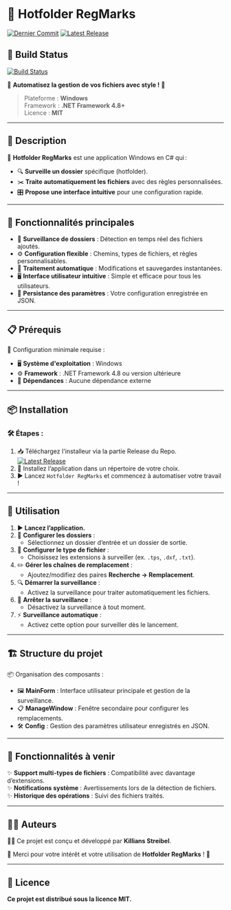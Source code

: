 # 🌟 **Hotfolder RegMarks**
[![Dernier Commit](https://img.shields.io/github/last-commit/Killians06/Regmarks-Hotfolder)](https://github.com/Killians06/Regmarks-Hotfolder/commits/main) [![Latest Release](https://img.shields.io/github/v/release/Killians06/Regmarks-Hotfolder?display_name=tag&label=Release)](https://github.com/Killians06/Regmarks-Hotfolder/releases/latest)

## 🚀 Build Status
[![Build Status](https://github.com/Killians06/Regmarks-Hotfolder/actions/workflows/dotnet-desktop.yml/badge.svg)](https://github.com/Killians06/Regmarks-Hotfolder/actions)


🎯 **Automatisez la gestion de vos fichiers avec style !** 🎯  
> Plateforme : **Windows**  
> Framework : **.NET Framework 4.8+**  
> Licence : **MIT**  

---

## 📝 **Description**  

💼 **Hotfolder RegMarks** est une application Windows en C# qui :  
- 🔍 **Surveille un dossier** spécifique (hotfolder).  
- ✂️ **Traite automatiquement les fichiers** avec des règles personnalisées.  
- 🎛️ **Propose une interface intuitive** pour une configuration rapide.  

---

## 🚀 **Fonctionnalités principales**  

- 📂 **Surveillance de dossiers** : Détection en temps réel des fichiers ajoutés.  
- ⚙️ **Configuration flexible** : Chemins, types de fichiers, et règles personnalisables.  
- 📝 **Traitement automatique** : Modifications et sauvegardes instantanées.  
- 🖥️ **Interface utilisateur intuitive** : Simple et efficace pour tous les utilisateurs.  
- 💾 **Persistance des paramètres** : Votre configuration enregistrée en JSON.  

---

## 📋 **Prérequis**  

🔧 Configuration minimale requise :  
- 🖥️ **Système d'exploitation** : Windows  
- ⚙️ **Framework** : .NET Framework 4.8 ou version ultérieure  
- 🔗 **Dépendances** : Aucune dépendance externe  

---

## 📦 **Installation**  

### 🛠️ Étapes :  
1. 📥 Téléchargez l'installeur via la partie Release du Repo. [![Latest Release](https://img.shields.io/github/v/release/Killians06/Regmarks-Hotfolder?display_name=tag&label=Release)](https://github.com/Killians06/Regmarks-Hotfolder/releases/latest)
2. 📂 Installez l’application dans un répertoire de votre choix.  
3. ▶️ Lancez `Hotfolder RegMarks` et commencez à automatiser votre travail !  

---

## 📖 **Utilisation**  

1. ▶️ **Lancez l’application.**  
2. 📂 **Configurer les dossiers** :  
   - Sélectionnez un dossier d’entrée et un dossier de sortie.  
3. 📑 **Configurer le type de fichier** :  
   - Choisissez les extensions à surveiller (ex. `.tps`, `.dxf`, `.txt`).  
4. ✏️ **Gérer les chaînes de remplacement** :  
   - Ajoutez/modifiez des paires **Recherche → Remplacement**.  
5. 🔍 **Démarrer la surveillance** :  
   - Activez la surveillance pour traiter automatiquement les fichiers.  
6. 🛑 **Arrêter la surveillance** :  
   - Désactivez la surveillance à tout moment.  
7. ⚡ **Surveillance automatique** :  
   - Activez cette option pour surveiller dès le lancement.  

---

## 🏗️ **Structure du projet**  

📦 Organisation des composants :  

- 🖼️ **MainForm** : Interface utilisateur principale et gestion de la surveillance.  
- 📋 **ManageWindow** : Fenêtre secondaire pour configurer les remplacements.  
- 🛠️ **Config** : Gestion des paramètres utilisateur enregistrés en JSON.  

---

## 🔮 **Fonctionnalités à venir**  

✨ **Support multi-types de fichiers** : Compatibilité avec davantage d’extensions.  
✨ **Notifications système** : Avertissements lors de la détection de fichiers.  
✨ **Historique des opérations** : Suivi des fichiers traités.  

---

## 👨‍💻 **Auteurs**  

🧑‍💻 Ce projet est conçu et développé par **Killians Streibel**.  

🎉 Merci pour votre intérêt et votre utilisation de **Hotfolder RegMarks** ! 🎉  

---

## 📜 **Licence**  

**Ce projet est distribué sous la licence MIT.**  
